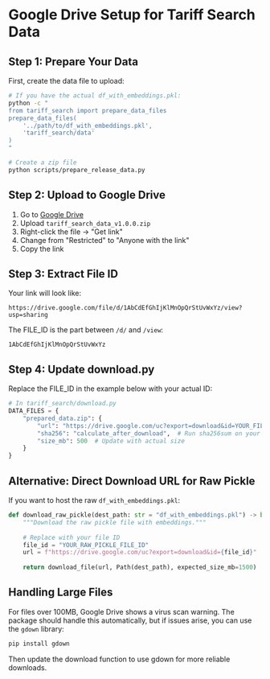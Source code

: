 # Google Drive Setup for Tariff Search Data

## Step 1: Prepare Your Data

First, create the data file to upload:

```bash
# If you have the actual df_with_embeddings.pkl:
python -c "
from tariff_search import prepare_data_files
prepare_data_files(
    '../path/to/df_with_embeddings.pkl',
    'tariff_search/data'
)
"

# Create a zip file
python scripts/prepare_release_data.py
```

## Step 2: Upload to Google Drive

1. Go to [Google Drive](https://drive.google.com)
2. Upload `tariff_search_data_v1.0.0.zip`
3. Right-click the file → "Get link"
4. Change from "Restricted" to "Anyone with the link"
5. Copy the link

## Step 3: Extract File ID

Your link will look like:
```
https://drive.google.com/file/d/1AbCdEfGhIjKlMnOpQrStUvWxYz/view?usp=sharing
```

The FILE_ID is the part between `/d/` and `/view`:
```
1AbCdEfGhIjKlMnOpQrStUvWxYz
```

## Step 4: Update download.py

Replace the FILE_ID in the example below with your actual ID:

```python
# In tariff_search/download.py
DATA_FILES = {
    "prepared_data.zip": {
        "url": "https://drive.google.com/uc?export=download&id=YOUR_FILE_ID_HERE",
        "sha256": "calculate_after_download",  # Run sha256sum on your file
        "size_mb": 500  # Update with actual size
    }
}
```

## Alternative: Direct Download URL for Raw Pickle

If you want to host the raw `df_with_embeddings.pkl`:

```python
def download_raw_pickle(dest_path: str = "df_with_embeddings.pkl") -> bool:
    """Download the raw pickle file with embeddings."""
    
    # Replace with your file ID
    file_id = "YOUR_RAW_PICKLE_FILE_ID"
    url = f"https://drive.google.com/uc?export=download&id={file_id}"
    
    return download_file(url, Path(dest_path), expected_size_mb=1500)
```

## Handling Large Files

For files over 100MB, Google Drive shows a virus scan warning. The package should handle this automatically, but if issues arise, you can use the `gdown` library:

```bash
pip install gdown
```

Then update the download function to use gdown for more reliable downloads.